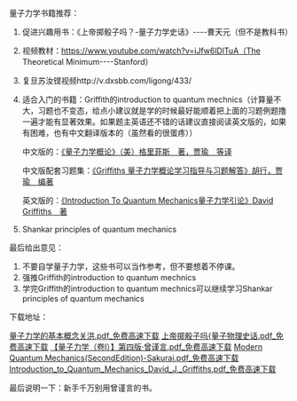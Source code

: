 量子力学书籍推荐：

1. 促进兴趣用书：《上帝掷骰子吗？-量子力学史话》----曹天元（但不是教科书）

2. 视频教材：https://www.youtube.com/watch?v=iJfw6lDlTuA（The Theoretical Minimum----Stanford）

3. 复旦苏汝铿视频http://v.dxsbb.com/ligong/433/

4. 适合入门的书籍：Griffith的introduction to quantum mechnics（计算量不大，习题也不变态，给点小建议就是学的时候最好能顺着把上面的习题例题撸一遍才能有显著效果。如果题主英语还不错的话建议直接阅读英文版的，如果有困难，也有中文翻译版本的（虽然看的很蛋疼））

   中文版的：[《量子力学概论》（美）格里菲斯　著，贾瑜　等译](https://link.zhihu.com/?target=http%3A//product.dangdang.com/20721718.html%23ddclick%3Fact%3Dclick%26pos%3D20721718_0_1_q%26cat%3D%26key%3D%25C1%25BF%25D7%25D3%25C1%25A6%25D1%25A7%25B8%25C5%25C2%25DB%26qinfo%3D38_1_60%26pinfo%3D%26minfo%3D%26ninfo%3D%26custid%3D%26permid%3D20141201190826523119491415469838883%26ref%3Dhttp%253A%252F%252Fsearch.dangdang.com%252F%253Fkey%253Dintroduction%252520to%252520quantum%252520mechnics%26rcount%3D%26type%3D%26t%3D1420870004000%26ver%3DA)

   中文版配套习题集：[《Griffiths 量子力学概论学习指导与习题解答》胡行，贾瑜　编著](https://link.zhihu.com/?target=http%3A//product.dangdang.com/22618874.html%23ddclick%3Fact%3Dclick%26pos%3D22618874_2_1_q%26cat%3D%26key%3D%25C1%25BF%25D7%25D3%25C1%25A6%25D1%25A7%25B8%25C5%25C2%25DB%26qinfo%3D38_1_60%26pinfo%3D%26minfo%3D%26ninfo%3D%26custid%3D%26permid%3D20141201190826523119491415469838883%26ref%3Dhttp%253A%252F%252Fsearch.dangdang.com%252F%253Fkey%253Dintroduction%252520to%252520quantum%252520mechnics%26rcount%3D%26type%3D%26t%3D1420870004000%26ver%3DA)

   英文版的：[《Introduction To Quantum Mechanics量子力学引论》David Griffiths　著](https://link.zhihu.com/?target=http%3A//product.dangdang.com/20423859.html)

5. Shankar principles of quantum mechanics

最后给出意见：

1. 不要自学量子力学，这些书可以当作参考，但不要想着不停课。
2. 强推Griffith的introduction to quantum mechnics
3. 学完Griffith的introduction to quantum mechnics可以继续学习Shankar principles of quantum mechanics

下载地址：

[量子力学的基本概念关洪.pdf_免费高速下载](https://link.zhihu.com/?target=http%3A//pan.baidu.com/s/1nt7eKjf)
[上帝掷骰子吗{量子物理史话.pdf_免费高速下载](https://link.zhihu.com/?target=http%3A//pan.baidu.com/s/1mgE8xdA)
[【量子力学（卷I）】第四版·曾谨言.pdf_免费高速下载](https://link.zhihu.com/?target=http%3A//pan.baidu.com/s/1rmmAy)
[Modern Quantum Mechanics(SecondEdition)-Sakurai.pdf_免费高速下载](https://link.zhihu.com/?target=http%3A//pan.baidu.com/s/1kTtBF8r)
[Introduction_to_Quantum_Mechanics_David_J._Griffiths.pdf_免费高速下载](https://link.zhihu.com/?target=http%3A//pan.baidu.com/s/1o6t59eq)

最后说明一下：新手千万别用曾谨言的书。
